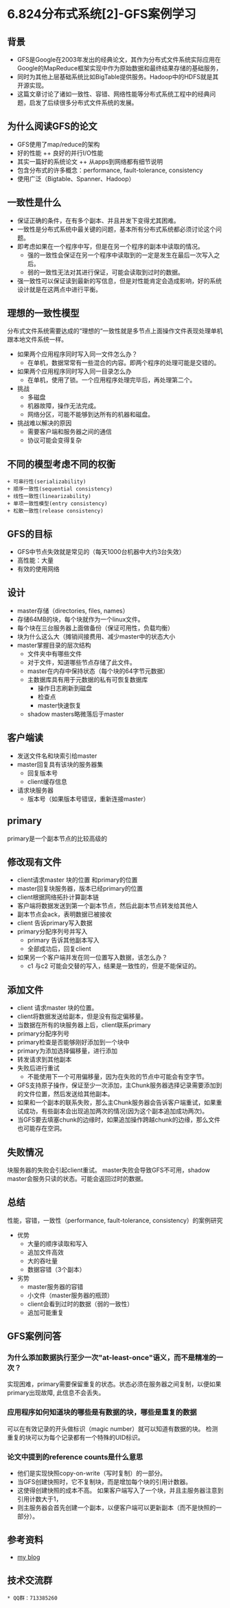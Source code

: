 # 6.824分布式系统[2]-GFS案例学习

## 背景
* GFS是Google在2003年发出的经典论文，其作为分布式文件系统实际应用在Google的MapReduce框架实现中作为原始数据和最终结果存储的基础服务，
* 同时为其他上层基础系统比如BigTable提供服务。Hadoop中的HDFS就是其开源实现。
* 这篇文章讨论了诸如一致性、容错、网络性能等分布式系统工程中的经典问题，启发了后续很多分布式文件系统的发展。

## 为什么阅读GFS的论文
* GFS使用了map/reduce的架构
* 好的性能 ++ 良好的并行I/O性能
* 其实一篇好的系统论文 ++ 从apps到网络都有细节说明
* 包含分布式的许多概念：performance, fault-tolerance, consistency
* 使用广泛（Bigtable、Spanner、Hadoop）

## 一致性是什么
* 保证正确的条件，在有多个副本、并且并发下变得尤其困难。
* 一致性是分布式系统中最关键的问题，基本所有分布式系统都必须讨论这个问题。
* 即考虑如果在一个程序中写，但是在另一个程序的副本中读取的情况。
  + 强的一致性会保证在另一个程序中读取到的一定是发生在最后一次写入之后。
  + 弱的一致性无法对其进行保证，可能会读取到过时的数据。
* 强一致性可以保证读到最新的写信息，但是对性能肯定会造成影响，好的系统设计就是在这两点中进行平衡。

## 理想的一致性模型
分布式文件系统需要达成的“理想的“一致性就是多节点上面操作文件表现处理单机跟本地文件系统一样。
* 如果两个应用程序同时写入同一文件怎么办？
  + 在单机，数据常常有一些混合的内容。即两个程序的处理可能是交错的。
* 如果两个应用程序同时写入同一目录怎么办
  + 在单机，使用了锁。一个应用程序处理完毕后，再处理第二个。
* 挑战
    + 多磁盘
    + 机器故障，操作无法完成。
    + 网络分区，可能不能够到达所有的机器和磁盘。
* 挑战难以解决的原因
  + 需要客户端和服务器之间的通信
  + 协议可能会变得复杂

## 不同的模型考虑不同的权衡
    + 可串行性(serializability)
    + 顺序一致性(sequential consistency)
    + 线性一致性(linearizability)
    + 单项一致性模型(entry consistency)
    + 松散一致性(release consistency)

## GFS的目标
* GFS中节点失效就是常见的（每天1000台机器中大约3台失效）
* 高性能：大量
* 有效的使用网络

## 设计
* master存储（directories, files, names）
* 存储64MB的块，每个块就作为一个linux文件。
* 每个块在三台服务器上面做备份（保证可用性，负载均衡）
* 块为什么这么大（摊销间接费用、减少master中的状态大小
* master掌握目录的层次结构
  + 文件夹中有哪些文件
  - 对于文件，知道哪些节点存储了此文件。
   + master在内存中保持状态（每个块的64字节元数据）
   + 主数据库具有用于元数据的私有可恢复数据库
       + 操作日志刷新到磁盘
       + 检查点
       + master快速恢复
   + shadow masters略微落后于master

## 客户端读
* 发送文件名和块索引给master
* master回复具有该块的服务器集
  + 回复版本号
  + client缓存信息
* 请求块服务器
  + 版本号（如果版本号错误，重新连接master）

## primary
primary是一个副本节点的比较高级的
## 修改现有文件
* client请求master 块的位置 和primary的位置
* master回复块服务器，版本已经primary的位置
* client根据网络拓扑计算副本链
* 客户端将数据发送到第一个副本节点，然后此副本节点转发给其他人
* 副本节点会ack，表明数据已被接收
* client 告诉primary写入数据
* primary分配序列号并写入
  + primary 告诉其他副本写入
  + 全部成功后，回复client
* 如果另一个客户端并发在同一位置写入数据，该怎么办？
  + c1 与c2 可能会交替的写入，结果是一致性的，但是不能保证的。

## 添加文件
* client 请求master 块的位置。
* client将数据发送给副本，但是没有指定偏移量。
* 当数据在所有的块服务器上后，client联系primary
* primary分配序列号
* primary检查是否能够刚好添加到一个块中
* primary为添加选择偏移量，进行添加
* 转发请求到其他副本
* 失败后进行重试
  + 不能使用下一个可用偏移量，因为在失败的节点中可能会有空字节。
* GFS支持原子操作，保证至少一次添加，主Chunk服务器选择记录需要添加到的文件位置，然后发送给其他副本。
* 如果和一个副本的联系失败，那么主Chunk服务器会告诉客户端重试，如果重试成功，有些副本会出现追加两次的情况(因为这个副本追加成功两次)。
* 当GFS要去填塞chunk的边缘时，如果追加操作跨越chunk的边缘，那么文件也可能存在空洞。

## 失败情况
块服务器的失败会引起client重试。
master失败会导致GFS不可用，shadow master会服务只读的状态。可能会返回过时的数据。

## 总结
性能，容错，一致性（performance, fault-tolerance, consistency）的案例研究
* 优势
  + 大量的顺序读取和写入
  + 追加文件高效
  + 大的吞吐量
  + 数据容错（3个副本）
* 劣势
  + master服务器的容错
  + 小文件（master服务器的瓶颈）
  + client会看到过时的数据（弱的一致性）
  + 追加可能重复

## GFS案例问答
###  为什么添加数据执行至少一次"at-least-once"语义，而不是精准的一次？
实现困难，primary需要保留重复的状态。状态必须在服务器之间复制，以便如果primary出现故障, 此信息不会丢失。
### 应用程序如何知道块的哪些是有数据的块，哪些是重复的数据
可以在有效记录的开头做标识（magic number）就可以知道有数据的块。
检测重复的块可以为每个记录都有一个特殊的UID标识。

### 论文中提到的reference counts是什么意思
* 他们是实现快照copy-on-write（写时复制）的一部分。
* 当GFS创建快照时，它不复制块，而是增加每个块的引用计数器。
* 这使得创建快照的成本不高。 如果客户端写入了一个块，并且主服务器注意到引用计数大于1，
* 则主服务器会首先创建一个副本，以便客户端可以更新副本（而不是快照的一部分）。

## 参考资料
* [my blog](https://dreamerjonson.com/2019/12/29/golang-110-lab-raft/)

## 技术交流群
    * QQ群：713385260